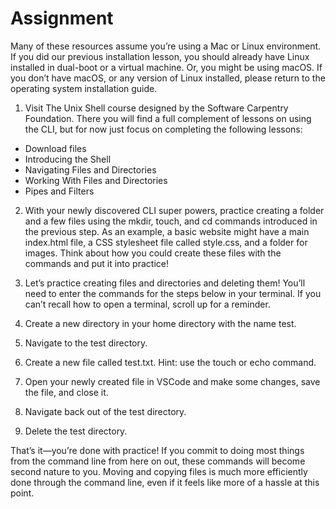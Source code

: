 # Assignment

Many of these resources assume you’re using a Mac or Linux environment. If you did our previous installation lesson, you should already have Linux installed in dual-boot or a virtual machine. Or, you might be using macOS. If you don’t have macOS, or any version of Linux installed, please return to the operating system installation guide.

1. Visit The Unix Shell course designed by the Software Carpentry Foundation. There you will find a full complement of lessons on using the CLI, but for now just focus on completing the following lessons:

- Download files
- Introducing the Shell
- Navigating Files and Directories
- Working With Files and Directories
- Pipes and Filters

2. With your newly discovered CLI super powers, practice creating a folder and a few files using the mkdir, touch, and cd commands introduced in the previous step. As an example, a basic website might have a main index.html file, a CSS stylesheet file called style.css, and a folder for images. Think about how you could create these files with the commands and put it into practice!

3. Let’s practice creating files and directories and deleting them! You’ll need to enter the commands for the steps below in your terminal. If you can’t recall how to open a terminal, scroll up for a reminder.

1. Create a new directory in your home directory with the name test.
2. Navigate to the test directory.
3. Create a new file called test.txt. Hint: use the touch or echo command.
4. Open your newly created file in VSCode and make some changes, save the file, and close it.
5. Navigate back out of the test directory.
6. Delete the test directory.

That’s it—you’re done with practice! If you commit to doing most things from the command line from here on out, these commands will become second nature to you. Moving and copying files is much more efficiently done through the command line, even if it feels like more of a hassle at this point.
